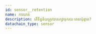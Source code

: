 ```yaml
---
id: sensor__retention
name: ការឃាត់
description: តើទិន្នន័យត្រូវបានរក្សាទុករយៈពេលប៉ុន្មាន?
datachain_type: sensor
---
```

